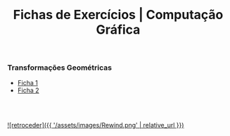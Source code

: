 <br>

<h1 align="center">Fichas de Exercícios | Computação Gráfica</h1>

<br>

### Transformações Geométricas
* [Ficha 1](Ficha1%20-%20Transforma%C3%A7%C3%B5es%20Geom%C3%A9tricas.pdf)
* [Ficha 2](Ficha2%20-%20Transforma%C3%A7%C3%B5es%20Geom%C3%A9tricas.pdf)

<br><br>

[![retroceder]({{ '/assets/images/Rewind.png' | relative_url }})](https://david81820.github.io/Recursos-LCC/CG)